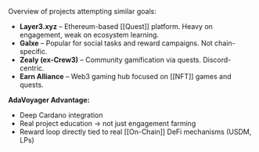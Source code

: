 Overview of projects attempting similar goals:

- **Layer3.xyz** – Ethereum-based [[Quest]] platform. Heavy on engagement, weak on ecosystem learning.
- **Galxe** – Popular for social tasks and reward campaigns. Not chain-specific.
- **Zealy (ex-Crew3)** – Community gamification via quests. Discord-centric.
- **Earn Alliance** – Web3 gaming hub focused on [[NFT]] games and quests.

**AdaVoyager Advantage:**
- Deep Cardano integration
- Real project education → not just engagement farming
- Reward loop directly tied to real [[On-Chain]] DeFi mechanisms (USDM, LPs)